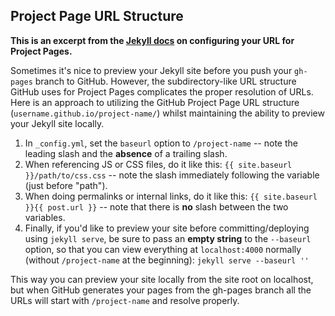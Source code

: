 ## Project Page URL Structure

**This is an excerpt from the [Jekyll docs](http://jekyllrb.com/docs/github-pages/) on configuring your URL for Project Pages.**

Sometimes it's nice to preview your Jekyll site before you push your `gh-pages` branch to GitHub. However, the subdirectory-like URL structure GitHub uses for Project Pages complicates the proper resolution of URLs. Here is an approach to utilizing the GitHub Project Page URL structure (`username.github.io/project-name/`) whilst maintaining the ability to preview your Jekyll site locally.

1. In `_config.yml`, set the `baseurl` option to `/project-name` -- note the leading slash and the **absence** of a trailing slash.
2. When referencing JS or CSS files, do it like this: `{{ site.baseurl }}/path/to/css.css` -- note the slash immediately following the variable (just before "path").
3. When doing permalinks or internal links, do it like this: `{{ site.baseurl }}{{ post.url }}` -- note that there is **no** slash between the two variables.
4. Finally, if you'd like to preview your site before committing/deploying using `jekyll serve`, be sure to pass an **empty string** to the `--baseurl` option, so that you can view everything at `localhost:4000` normally (without `/project-name` at the beginning): `jekyll serve --baseurl ''`

This way you can preview your site locally from the site root on localhost, but when GitHub generates your pages from the gh-pages branch all the URLs will start with `/project-name` and resolve properly.